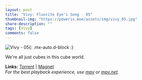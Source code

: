 ```yaml
---
layout: post
title: "Vivy: Fluorite Eye's Song - 05"
thumbnail-img: "https://poweris.moe/assets/img/vivy_05.jpg"
share-description: ""
tags: [Vivy]
comments: false
---
```


![Vivy - 05](https://poweris.moe/assets/img/vivy_05.jpg){: .mx-auto.d-block :}

We're all just cubes in this cube world.
<!-- excerpt-end -->

**Links:** [Torrent](https://nyaa.si/view/1379558) | [Magnet](magnet:?xt=urn:btih:071183b8a16de20489ba45881917b9f0df08c384&dn=%5BYameteTomete%5D%20Vivy%20-%20Fluorite%20Eye%27s%20Song%20-%2005%20%5B2D028D88%5D.mkv&tr=http%3A%2F%2Fnyaa.tracker.wf%3A7777%2Fannounce&tr=udp%3A%2F%2Fopen.stealth.si%3A80%2Fannounce&tr=udp%3A%2F%2Ftracker.opentrackr.org%3A1337%2Fannounce&tr=udp%3A%2F%2Fexodus.desync.com%3A6969%2Fannounce&tr=udp%3A%2F%2Ftracker.torrent.eu.org%3A451%2Fannounce) <br>
*For the best playback experience, use [mpv](https://mpv.io/) or [mpv.net](https://mpv-net.github.io/mpv.net-web-site/).*

